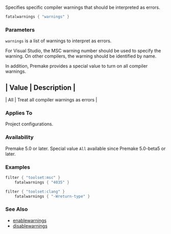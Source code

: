 Specifies specific compiler warnings that should be interpreted as errors.

```lua
fatalwarnings { "warnings" }
```

### Parameters ###

`warnings` is a list of warnings to interpret as errors.

For Visual Studio, the MSC warning number should be used to specify the warning. On other compilers, the warning should be identified by name.

In addition, Premake provides a special value to turn on all compiler warnings.

| Value   | Description                   |
-------------------------------------------
| All | Treat all compiler warnings as errors |

### Applies To ###

Project configurations.

### Availability ###

Premake 5.0 or later. Special value `All` available since Premake 5.0-beta5 or later.

### Examples ###

```lua
filter { "toolset:msc" }
	fatalwarnings { "4035" }

filter { "toolset:clang" }
	fatalwarnings { "-Wreturn-type" }
```

### See Also ###

* [enablewarnings](enablewarnings.md)
* [disablewarnings](disablewarnings.md)

